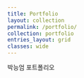 ```yaml
---
title: Portfolio
layout: collection
permalink: /portfolio/
collection: portfolio
entries_layout: grid
classes: wide
---
```


박능엄 포트폴리오

